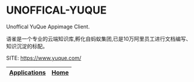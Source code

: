 # UNOFFICAL-YUQUE

 Unoffical YuQue Appimage Client.
 
 语雀是一个专业的云端知识库,孵化自蚂蚁集团,已是10万阿里员工进行文档编写、知识沉淀的标配。

 SITE: https://www.yuque.com/

 | [Applications](https://portable-linux-apps.github.io/apps.html) | [Home](https://portable-linux-apps.github.io)
 | --- | --- |
